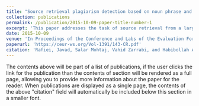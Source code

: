 ```yaml
---
title: "Source retrieval plagiarism detection based on noun phrase and keyword phrase extraction"
collection: publications
permalink: /publication/2015-10-09-paper-title-number-1
excerpt: 'This paper addresses the task of source retrieval from a large textual documents corpus. It introduces two methods for extracting important terms: weighted noun phrases and keyword phrases from lengthy sentences based on word count. Queries are formed from top-ranked sentences, and the system collects a comprehensive dataset of downloaded sources for query filtering. Each query is divided into two sub-queries, and the system extracts one snippet for each sub-query for downloading. '
date: 2015-10-09
venue: 'In Proceedings of the Conference and Labs of the Evaluation Forum and Workshop (CLEF’15)'
paperurl: 'https://ceur-ws.org/Vol-1391/143-CR.pdf'
citation: 'Rafiei, Javad, Salar Mohtaj, Vahid Zarrabi, and Habibollah Asghari. "Source retrieval plagiarism detection based on noun phrase and keyword phrase extraction—Notebook for PAN at CLEF 2015." In Proceedings of the Conference and Labs of the Evaluation Forum and Workshop (CLEF’15). 2015.'
---
```


The contents above will be part of a list of publications, if the user clicks the link for the publication than the contents of section will be rendered as a full page, allowing you to provide more information about the paper for the reader. When publications are displayed as a single page, the contents of the above "citation" field will automatically be included below this section in a smaller font.
